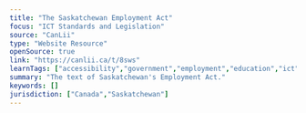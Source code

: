 ```yaml
---
title: "The Saskatchewan Employment Act"
focus: "ICT Standards and Legislation"
source: "CanLii"
type: "Website Resource"
openSource: true
link: "https://canlii.ca/t/8sws"
learnTags: ["accessibility","government","employment","education","ict","fairness","legislationAndLaw","canadianLandscape"]
summary: "The text of Saskatchewan's Employment Act."
keywords: []
jurisdiction: ["Canada","Saskatchewan"]
---
```

